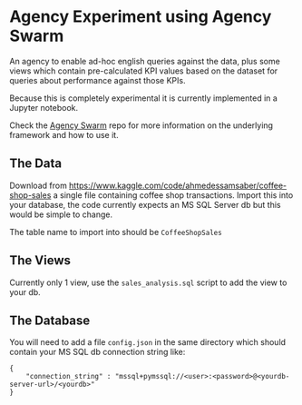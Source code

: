 # Agency Experiment using Agency Swarm

An agency to enable ad-hoc english queries against the data, plus some views which contain pre-calculated KPI values based on the dataset for queries about performance against those KPIs.

Because this is completely experimental it is currently implemented in a Jupyter notebook.

Check the [Agency Swarm](https://github.com/VRSEN/agency-swarm) repo for more information on the underlying framework and how to use it.


## The Data

Download from https://www.kaggle.com/code/ahmedessamsaber/coffee-shop-sales a single file containing coffee shop transactions. Import this into your database, the code currently expects an MS SQL Server db but this would be simple to change.

The table name to import into should be `CoffeeShopSales`

## The Views

Currently only 1 view, use the `sales_analysis.sql` script to add the view to your db.


## The Database

You will need to add a file `config.json` in the same directory which should contain your MS SQL db connection string like:

```
{
    "connection_string" : "mssql+pymssql://<user>:<password>@<yourdb-server-url>/<yourdb>"
}
```
